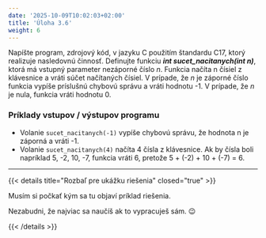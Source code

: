 ```yaml
---
date: '2025-10-09T10:02:03+02:00'
title: 'Úloha 3.6'
weight: 6
---
```


Napíšte program, zdrojový kód, v jazyku C použitím štandardu C17, ktorý realizuje nasledovnú činnosť.
Definujte funkciu **_int sucet_nacitanych(int n)_**, ktorá má vstupný parameter nezáporné číslo _n_. Funkcia
načíta n čísiel z klávesnice a vráti súčet načítaných čísiel. V prípade, že _n_ je záporné číslo funkcia
vypíše príslušnú chybovú správu a vráti hodnotu -1. V prípade, že _n_ je nula, funkcia vráti hodnotu 0.

### Príklady vstupov / výstupov programu

- Volanie `sucet_nacitanych(-1)` vypíše chybovú správu, že hodnota n je záporná a vráti -1.
- Volanie `sucet_nacitanych(4)` načíta 4 čísla z klávesnice. Ak by čísla boli napríklad 5, -2, 10, -7,
  funkcia vráti 6, pretože 5 + (-2) + 10 + (-7) = 6.

---

{{< details title="Rozbaľ pre ukážku riešenia" closed="true" >}}

Musím si počkať kým sa tu objaví príklad riešenia.

Nezabudni, že najviac sa naučíš ak to vypracuješ sám. 😉

{{< /details >}}
